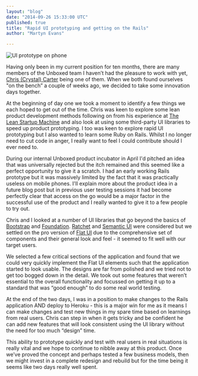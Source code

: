 ```yaml
---
layout: "blog"
date: "2014-09-26 15:33:00 UTC"
published: true
title: "Rapid UI prototyping and getting on the Rails"
author: "Martyn Evans"

---
```


![UI prototype on phone](http://i.imgur.com/qQs8Xcu.jpg)  Having only been in my current position for ten months, there are many members of the Unboxed team I haven’t had the pleasure to work with yet, [Chris (Crystal) Carter](https://www.unboxedconsulting.com/people/chris-carter) being one of them. When we both found ourselves "on the bench” a couple of weeks ago, we decided to take some innovation days together.  At the beginning of day one we took a moment to identify a few things we each hoped to get out of the time. Chris was keen to explore some lean product development methods following on from his experience at [The Lean Startup Machine](http://www.unboxedconsulting.com/blog/lean-machine) and also look at using some third-party UI libraries to speed up product prototyping. I too was keen to explore rapid UI prototyping but I also wanted to learn some Ruby on Rails. Whilst I no longer need to cut code in anger, I really want to feel I could contribute should I ever need to.  During our internal Unboxed product incubator in April I'd pitched an idea that was universally rejected but the itch remained and this seemed like a perfect opportunity to give it a scratch. I had an early working Rails prototype but it was massively limited by the fact that it was practically useless on mobile phones. I'll explain more about the product idea in a future blog post but in previous user testing sessions it had become perfectly clear that access on the go would be a major factor in the successful use of the product and I really wanted to give it to a few people to try out.  Chris and I looked at a number of UI libraries that go beyond the basics of [Bootstrap](http://getbootstrap.com/) and [Foundation](http://foundation.zurb.com/). [Ratchet](http://goratchet.com/) and [Semantic UI](http://semantic-ui.com/) were considered but we settled on the pro version of [Flat UI](http://designmodo.com/flat/) due to the comprehensive set of components and their general look and feel - it seemed to fit well with our target users.  We selected a few critical sections of the application and found that we could very quickly implement the Flat UI elements such that the application started to look usable. The designs are far from polished and we tried not to get too bogged down in the detail. We took out some features that weren’t essential to the overall functionality and focussed on getting it up to a standard that was “good enough” to do some real world testing.  At the end of the two days, I was in a position to make changes to the Rails application AND deploy to Heroku - this is a major win for me as it means I can make changes and test new things in my spare time based on learnings from real users. Chris can step in when it gets tricky and be confident he can add new features that will look consistent using the UI library without the need for too much “design” time.  This ability to prototype quickly and test with real users in real situations is really vital and we hope to continue to nibble away at this product. Once we’ve proved the concept and perhaps tested a few business models, then we might invest in a complete redesign and rebuild but for the time being it seems like two days really well spent.


